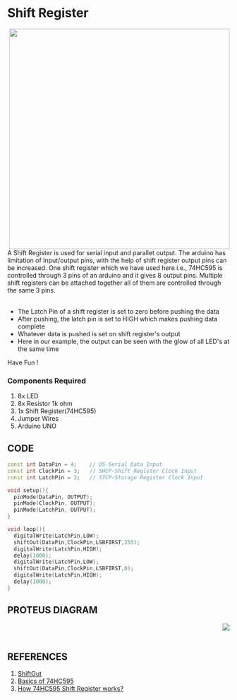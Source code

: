 <h1>Shift Register</h1>

<div>
    <img width=500 align=right src="https://github.com/Curovearth/Dive-into-Electronics/blob/main/Basics%20of%20Arduino/13-Shift%20Register/shift%20register.png">
    <p>A Shift Register is used for serial input and parallet output. The arduino has limitation of Input/output pins, with the help of shift register output pins can be increased. One shift register which we have used here i.e., 74HC595 is controlled through 3 pins of an arduino and it gives 8 output pins. Multiple shift registers can be attached together all of them are controlled through the same 3 pins.<br><br>
    <ul>
    <li>The Latch Pin of a shift register is set to zero before pushing the data</li>
    <li>After pushing, the latch pin is set to HIGH which makes pushing data complete</li>
    <li>Whatever data is pushed is set on shift register's output</li>
    <li>Here in our example, the output can be seen with the glow of all LED's at the same time</li>
    </ul>
    
  Have Fun !</p>
    
  <h3>Components Required</h3>
  <ol>
    <li>8x LED</li>
    <li>8x Resistor 1k ohm</li>
    <li>1x Shift Register(74HC595)</li>
    <li>Jumper Wires</li>
    <li>Arduino UNO</li>
  </ol>
    
</div>


  
## CODE
```C++
const int DataPin = 4;    // DS-Serial Data Input
const int ClockPin = 3;   // SHCP-Shift Register Clock Input
const int LatchPin = 2;   // STCP-Storage Register Clock Input

void setup(){
  pinMode(DataPin, OUTPUT);
  pinMode(ClockPin, OUTPUT);
  pinMode(LatchPin, OUTPUT);  
}

void loop(){
  digitalWrite(LatchPin,LOW);
  shiftOut(DataPin,ClockPin,LSBFIRST,255);
  digitalWrite(LatchPin,HIGH);
  delay(1000);
  digitalWrite(LatchPin,LOW);
  shiftOut(DataPin,ClockPin,LSBFIRST,0);
  digitalWrite(LatchPin,HIGH);
  delay(1000);
}
```

<h2>PROTEUS DIAGRAM</h2>

<img align=right src="https://github.com/Curovearth/Dive-into-Electronics/blob/main/Basics%20of%20Arduino/13-Shift%20Register/Proteus-Shift%20Register.png">
<br><br>


<h2>REFERENCES</h2>

<ol>
    <li><a href="https://www.arduino.cc/reference/en/language/functions/advanced-io/shiftout/">ShiftOut</a></li>
    <li><a href="https://www.rs-online.com/designspark/basics-of-74hc595#:~:text=Pin%20%23%2011%20is%20SHCP%20which,which%20is%20Serial%20Data%20input.">Basics of 74HC595</a></li>
    <li><a href="https://lastminuteengineers.com/74hc595-shift-register-arduino-tutorial/">How 74HC595 Shift Register works?</a></li>
</ol>
